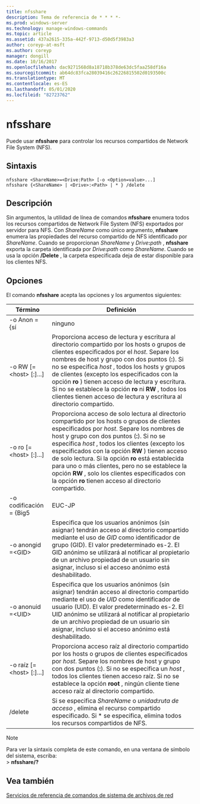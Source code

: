 ```yaml
---
title: nfsshare
description: Tema de referencia de * * * *-
ms.prod: windows-server
ms.technology: manage-windows-commands
ms.topic: article
ms.assetid: 437a2615-335a-442f-9713-d50d5f3983a3
author: coreyp-at-msft
ms.author: coreyp
manager: dongill
ms.date: 10/16/2017
ms.openlocfilehash: dac9271568d8a18718b378de63dc5faa258df16a
ms.sourcegitcommit: ab64dc83fca28039416c26226815502d0193500c
ms.translationtype: MT
ms.contentlocale: es-ES
ms.lasthandoff: 05/01/2020
ms.locfileid: "82723762"
---
```

# <a name="nfsshare"></a>nfsshare



Puede usar **nfsshare** para controlar los recursos compartidos de Network File System (NFS).

## <a name="syntax"></a>Sintaxis

```
nfsshare <ShareName>=<Drive:Path> [-o <Option=value>...]
nfsshare {<ShareName> | <Drive>:<Path> | * } /delete
```

## <a name="description"></a>Descripción

Sin argumentos, la utilidad de línea de comandos **nfsshare** enumera todos los recursos compartidos de Network File System (NFS) exportados por servidor para NFS. Con *ShareName* como único argumento, **nfsshare** enumera las propiedades del recurso compartido de NFS identificado por *ShareName*. Cuando se proporcionan *ShareName* y <em>Drive</em>**:**<em>path</em> , **nfsshare** exporta la carpeta identificada por <em>Drive</em>**:**<em>path</em> como *ShareName*. Cuando se usa la opción **/Delete** , la carpeta especificada deja de estar disponible para los clientes NFS.

## <a name="options"></a>Opciones

El comando **nfsshare** acepta las opciones y los argumentos siguientes:


|             Término              |                                                                                                                                                                                                                      Definición                                                                                                                                                                                                                       |
|-------------------------------|-------------------------------------------------------------------------------------------------------------------------------------------------------------------------------------------------------------------------------------------------------------------------------------------------------------------------------------------------------------------------------------------------------------------------------------------------------|
|         -o Anon = {sí          |                                                                                                                                                                                                                          ninguno                                                                                                                                                                                                                          |
|  -o RW [=\<host> [:<Host>]...]  |                       Proporciona acceso de lectura y escritura al directorio compartido por los hosts o grupos de clientes especificados por el *host*. Separe los nombres de host y grupo con dos puntos (**:**). Si no se especifica *host* , todos los hosts y grupos de clientes (excepto los especificados con la opción **ro** ) tienen acceso de lectura y escritura. Si no se establece la opción **ro** ni **RW** , todos los clientes tienen acceso de lectura y escritura al directorio compartido.                       |
|  -o ro [=\<host> [:<Host>]...]  | Proporciona acceso de solo lectura al directorio compartido por los hosts o grupos de clientes especificados por *host*. Separe los nombres de host y grupo con dos puntos (**:**). Si no se especifica *host* , todos los clientes (excepto los especificados con la opción **RW** ) tienen acceso de solo lectura. Si la opción **ro** está establecida para uno o más clientes, pero no se establece la opción **RW** , solo los clientes especificados con la opción **ro** tienen acceso al directorio compartido. |
|       -o codificación = {Big5       |                                                                                                                                                                                                                        EUC-JP                                                                                                                                                                                                                         |
|       -o anongid =\<GID>       |                                                                                     Especifica que los usuarios anónimos (sin asignar) tendrán acceso al directorio compartido mediante el uso de *GID* como identificador de grupo (GID). El valor predeterminado es-2. El GID anónimo se utilizará al notificar al propietario de un archivo propiedad de un usuario sin asignar, incluso si el acceso anónimo está deshabilitado.                                                                                      |
|      -o anonuid =\<UID>       |                                                                                      Especifica que los usuarios anónimos (sin asignar) tendrán acceso al directorio compartido mediante el uso de *UID* como identificador de usuario (UID). El valor predeterminado es-2. El UID anónimo se utilizará al notificar al propietario de un archivo propiedad de un usuario sin asignar, incluso si el acceso anónimo está deshabilitado.                                                                                      |
| -o raíz [=\<host> [:<Host>]...] |                                                                         Proporciona acceso raíz al directorio compartido por los hosts o grupos de clientes especificados por *host*. Separe los nombres de host y grupo con dos puntos (**:**). Si no se especifica un *host* , todos los clientes tienen acceso raíz. Si no se establece la opción **root** , ningún cliente tiene acceso raíz al directorio compartido.                                                                         |
|            /delete            |                                                                                                                                                       Si se especifica *ShareName* o <em>unidad</em>**:**<em>ruta de acceso</em> , elimina el recurso compartido especificado. Si \* se especifica, elimina todos los recursos compartidos de NFS.                                                                                                                                                       |

> [!NOTE]
> Para ver la sintaxis completa de este comando, en una ventana de símbolo del sistema, escriba:</br>> **nfsshare/?**

## <a name="see-also"></a>Vea también

[Servicios de referencia de comandos de sistema de archivos de red](services-for-network-file-system-command-reference.md)